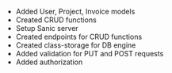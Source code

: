 * Added User, Project, Invoice models
* Created CRUD functions
* Setup Sanic server
* Created endpoints for CRUD functions
* Created class-storage for DB engine
* Added validation for PUT and POST requests
* Added authorization